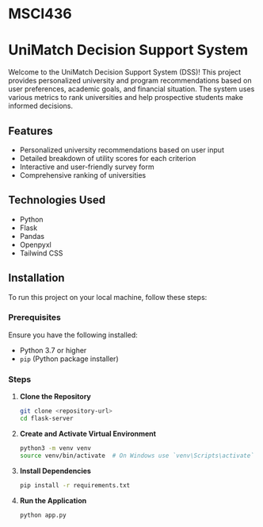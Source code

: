 # MSCI436

# UniMatch Decision Support System

Welcome to the UniMatch Decision Support System (DSS)! This project provides personalized university and program recommendations based on user preferences, academic goals, and financial situation. The system uses various metrics to rank universities and help prospective students make informed decisions.

## Features

- Personalized university recommendations based on user input
- Detailed breakdown of utility scores for each criterion
- Interactive and user-friendly survey form
- Comprehensive ranking of universities

## Technologies Used

- Python
- Flask
- Pandas
- Openpyxl
- Tailwind CSS

## Installation

To run this project on your local machine, follow these steps:

### Prerequisites

Ensure you have the following installed:

- Python 3.7 or higher
- `pip` (Python package installer)

### Steps

1. **Clone the Repository**

   ```bash
   git clone <repository-url>
   cd flask-server


2. **Create and Activate Virtual Environment**

   ```bash
   python3 -m venv venv
   source venv/bin/activate  # On Windows use `venv\Scripts\activate`

3. **Install Dependencies**

   ```bash
   pip install -r requirements.txt


4. **Run the Application**

   ```bash
   python app.py

